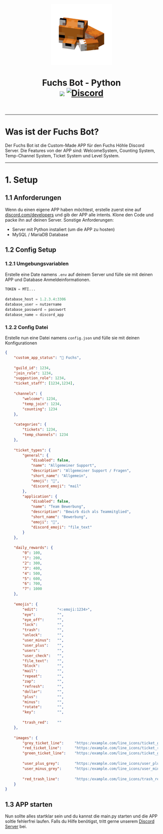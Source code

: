 <p align="center"><img src="https://github.com/Blackstonecoden/Fuchs-Bot/blob/main/images/bot_logo.png?raw=true" alt="Fuchs Bot Logo" width="200"></p>
<h1 align="center">Fuchs Bot - Python<br>
	<a href="https://github.com/Blackstonecoden/Fuchs-Bot"><img src="https://img.shields.io/github/stars/Blackstonecoden/Fuchs-Bot"></a>
	<a href="https://discord.gg/9QA8DVRKqw"><img src="https://img.shields.io/discord/1192851131760656435?color=5865f2&label=Discord&style=flat" alt="Discord"></a>
	<br><br>
</h1>

---

# Was ist der Fuchs Bot?

Der Fuchs Bot ist die Custom-Made APP für den Fuchs Höhle Discord Server. Die Features von der APP sind: WelcomeSystem, Counting System, Temp-Channel System, Ticket System und Level System.

--- 

# 1. Setup
## 1.1 Anforderungen
Wenn du einen eigene APP haben möchtest, erstelle zuerst eine auf [discord.com/developers](https://discord.com/developers/applications) und gib der APP alle intents. Klone den Code und packe ihn auf deinen Server. Sonstige Anforderungen:
- Server mit Python instaliert (um die APP zu hosten)
- MySQL / MariaDB Database

## 1.2 Config Setup
### 1.2.1 Umgebungsvariablen
Erstelle eine Date namens `.env` auf deinem Server und fülle sie mit deinen APP und Database Anmeldeinformationen.
```py
TOKEN = MTI...

database_host = 1.2.3.4:3306
database_user = nutzername
database_password = passwort
database_name = discord_app
```
### 1.2.2 Config Datei
Erstelle nun eine Datei namens `config.json` und fülle sie mit deinen Konfigurationen
```json
{ 
    "custom_app_status": "🦊 Fuchs",

    "guild_id": 1234,
    "join_role": 1234,
    "suggestion_role": 1234,
    "ticket_staff": [1234,1234],

    "channels": {
        "welcome": 1234,
        "temp_join": 1234,
        "counting": 1234
    },

    "categories": {
        "tickets": 1234,
        "temp_channels": 1234
    },    

    "ticket_types": {
        "general": {
            "disabled": false,
            "name": "Allgemeiner Support",
            "description": "Allgemeiner Support / Fragen",
            "short_name": "Allgemein",
            "emoji": "📨",
            "discord_emoji": "mail"
        },
        "application": {
            "disabled": false,
            "name": "Team Bewerbung",
            "description": "Bewirb dich als Teammitglied",
            "short_name": "Bewerbung",
            "emoji": "📄",
            "discord_emoji": "file_text"
        }
    },

    "daily_rewards": {
        "0": 100,
        "1": 200,
        "2": 300,
        "3": 400,
        "4": 500,
        "5": 600,
        "6": 700,
        "7": 1000
    },

    "emojis": {
        "edit":         "<:emoji:1234>",
        "eye":          "",
        "eye_off":      "",
        "lock":         "",
        "trash":        "",
        "unlock":       "",
        "user_minus":   "",
        "user_plus":    "",
        "users":        "",
        "user_check":   "",
        "file_text":    "",
        "block":        "",
        "mail":         "",
        "repeat":       "",
        "zap":          "",
        "refresh":      "",
        "dollar":       "",
        "plus":         "",
        "minus":        "",
        "rotate":       "",
        "key":          "",
    
        "trash_red":    ""
    },

    "images": {
        "grey_ticket_line":     "https:/example.com/line_icons/ticket_grey.png",
        "red_ticket_line":      "https:/example.com/line_icons/ticket_red.png",
        "green_ticket_line":    "https:/example.com/line_icons/ticket_green.png",
    
        "user_plus_grey":       "https:/example.com/line_icons/user_plus_grey.png",
        "user_minus_grey":      "https:/example.com/line_icons/user_minus_grey.png",
    
        "red_trash_line":       "https:/example.com/line_icons/trash_red.png"
    }
}
```

## 1.3 APP starten
Nun sollte alles startklar sein und du kannst die main.py starten und die APP soltle fehlerfrei laufen. Falls du Hilfe benötigst, tritt gerne unserem [Discord Server](https://discord.gg/9QA8DVRKqw) bei.